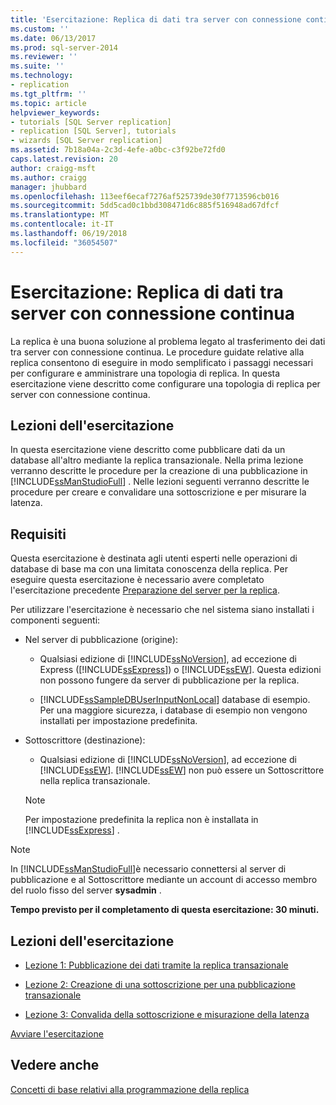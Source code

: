```yaml
---
title: 'Esercitazione: Replica di dati tra server con connessione continua Microsoft Docs'
ms.custom: ''
ms.date: 06/13/2017
ms.prod: sql-server-2014
ms.reviewer: ''
ms.suite: ''
ms.technology:
- replication
ms.tgt_pltfrm: ''
ms.topic: article
helpviewer_keywords:
- tutorials [SQL Server replication]
- replication [SQL Server], tutorials
- wizards [SQL Server replication]
ms.assetid: 7b18a04a-2c3d-4efe-a0bc-c3f92be72fd0
caps.latest.revision: 20
author: craigg-msft
ms.author: craigg
manager: jhubbard
ms.openlocfilehash: 113eef6ecaf7276af525739de30f7713596cb016
ms.sourcegitcommit: 5dd5cad0c1bbd308471d6c885f516948ad67dfcf
ms.translationtype: MT
ms.contentlocale: it-IT
ms.lasthandoff: 06/19/2018
ms.locfileid: "36054507"
---
```

# <a name="tutorial-replicating-data-between-continuously-connected-servers"></a>Esercitazione: Replica di dati tra server con connessione continua
  La replica è una buona soluzione al problema legato al trasferimento dei dati tra server con connessione continua. Le procedure guidate relative alla replica consentono di eseguire in modo semplificato i passaggi necessari per configurare e amministrare una topologia di replica. In questa esercitazione viene descritto come configurare una topologia di replica per server con connessione continua.  
  
## <a name="what-you-will-learn"></a>Lezioni dell'esercitazione  
 In questa esercitazione viene descritto come pubblicare dati da un database all'altro mediante la replica transazionale. Nella prima lezione verranno descritte le procedure per la creazione di una pubblicazione in [!INCLUDE[ssManStudioFull](../../includes/ssmanstudiofull-md.md)] . Nelle lezioni seguenti verranno descritte le procedure per creare e convalidare una sottoscrizione e per misurare la latenza.  
  
## <a name="requirements"></a>Requisiti  
 Questa esercitazione è destinata agli utenti esperti nelle operazioni di database di base ma con una limitata conoscenza della replica. Per eseguire questa esercitazione è necessario avere completato l'esercitazione precedente [Preparazione del server per la replica](tutorial-preparing-the-server-for-replication.md).  
  
 Per utilizzare l'esercitazione è necessario che nel sistema siano installati i componenti seguenti:  
  
-   Nel server di pubblicazione (origine):  
  
    -   Qualsiasi edizione di [!INCLUDE[ssNoVersion](../../includes/ssnoversion-md.md)], ad eccezione di Express ([!INCLUDE[ssExpress](../../includes/ssexpress-md.md)]) o [!INCLUDE[ssEW](../../includes/ssew-md.md)]. Questa edizioni non possono fungere da server di pubblicazione per la replica.  
  
    -   [!INCLUDE[ssSampleDBUserInputNonLocal](../../includes/sssampledbuserinputnonlocal-md.md)] database di esempio. Per una maggiore sicurezza, i database di esempio non vengono installati per impostazione predefinita.  
  
-   Sottoscrittore (destinazione):  
  
    -   Qualsiasi edizione di [!INCLUDE[ssNoVersion](../../includes/ssnoversion-md.md)], ad eccezione di [!INCLUDE[ssEW](../../includes/ssew-md.md)]. [!INCLUDE[ssEW](../../includes/ssew-md.md)] non può essere un Sottoscrittore nella replica transazionale.  
  
    > [!NOTE]  
    >  Per impostazione predefinita la replica non è installata in [!INCLUDE[ssExpress](../../includes/ssexpress-md.md)] .  
  
> [!NOTE]  
>  In [!INCLUDE[ssManStudioFull](../../includes/ssmanstudiofull-md.md)]è necessario connettersi al server di pubblicazione e al Sottoscrittore mediante un account di accesso membro del ruolo fisso del server **sysadmin** .  
  
 **Tempo previsto per il completamento di questa esercitazione: 30 minuti.**  
  
## <a name="lessons-in-this-tutorial"></a>Lezioni dell'esercitazione  
  
-   [Lezione 1: Pubblicazione dei dati tramite la replica transazionale](lesson-1-publishing-data-using-transactional-replication.md)  
  
-   [Lezione 2: Creazione di una sottoscrizione per una pubblicazione transazionale](lesson-2-creating-a-subscription-to-the-transactional-publication.md)  
  
-   [Lezione 3: Convalida della sottoscrizione e misurazione della latenza](lesson-3-validating-the-subscription-and-measuring-latency.md)  
  
 [Avviare l'esercitazione](transactional/transactional-replication.md)  
  
## <a name="see-also"></a>Vedere anche  
 [Concetti di base relativi alla programmazione della replica](concepts/replication-programming-concepts.md)  
  
  